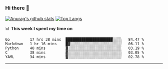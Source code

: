 ### Hi there 👋

<!--
**Yiwen-Chan/Yiwen-Chan** is a ✨ _special_ ✨ repository because its `README.md` (this file) appears on your GitHub profile.

Here are some ideas to get you started:

- 🔭 I’m currently working on ...
- 🌱 I’m currently learning ...
- 👯 I’m looking to collaborate on ...
- 🤔 I’m looking for help with ...
- 💬 Ask me about ...
- 📫 How to reach me: ...
- 😄 Pronouns: ...
- ⚡ Fun fact: ...
-->
[![Anurag's github stats](https://github-readme-stats.vercel.app/api?username=Yiwen-Chan)](https://github.com/anuraghazra/github-readme-stats)
[![Top Langs](https://github-readme-stats.vercel.app/api/top-langs/?username=Yiwen-Chan)](https://github.com/anuraghazra/github-readme-stats)

📊 **This week I spent my time on**
<!--START_SECTION:waka-->
```text
Go         17 hrs 38 mins  █████████████████████░░░░   84.47 % 
Markdown   1 hr 16 mins    █▓░░░░░░░░░░░░░░░░░░░░░░░   06.11 % 
Python     40 mins         ▓░░░░░░░░░░░░░░░░░░░░░░░░   03.19 % 
C          38 mins         ▓░░░░░░░░░░░░░░░░░░░░░░░░   03.05 % 
YAML       34 mins         ▓░░░░░░░░░░░░░░░░░░░░░░░░   02.78 % 
```
<!--END_SECTION:waka-->

***

